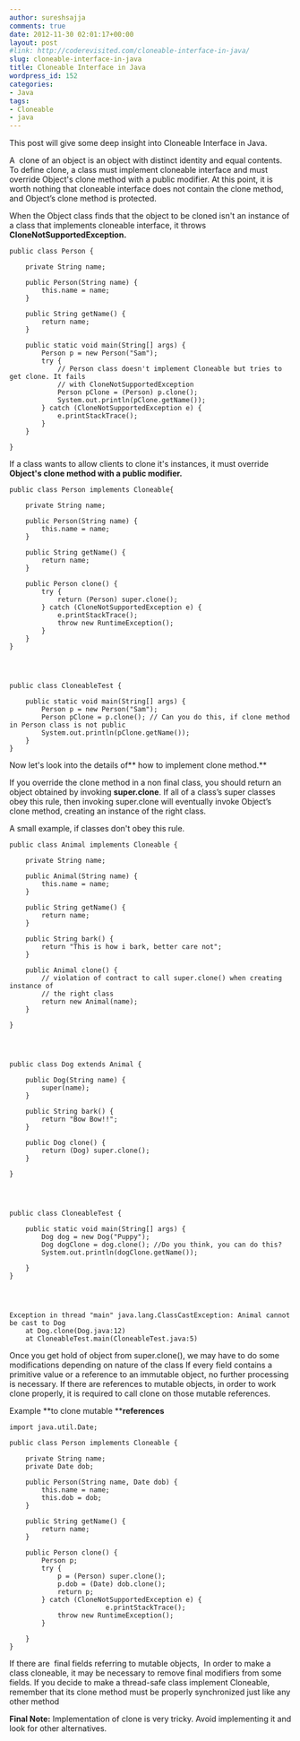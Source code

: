 ```yaml
---
author: sureshsajja
comments: true
date: 2012-11-30 02:01:17+00:00
layout: post
#link: http://coderevisited.com/cloneable-interface-in-java/
slug: cloneable-interface-in-java
title: Cloneable Interface in Java
wordpress_id: 152
categories:
- Java
tags:
- Cloneable
- java
---
```


This post will give some deep insight into Cloneable Interface in Java.

A  clone of an object is an object with distinct identity and equal contents. To define clone, a class must implement cloneable interface and must override Object's clone method with a public modifier. At this point, it is worth nothing that cloneable interface does not contain the clone method, and Object’s clone method is protected.

When the Object class finds that the object to be cloned isn't an instance of a class that implements cloneable interface, it throws **CloneNotSupportedException.**

    
    public class Person {
    
    	private String name;
    
    	public Person(String name) {
    		this.name = name;
    	}
    
    	public String getName() {
    		return name;
    	}
    
    	public static void main(String[] args) {
    		Person p = new Person("Sam");
    		try {
    			// Person class doesn't implement Cloneable but tries to get clone. It fails
    			// with CloneNotSupportedException
    			Person pClone = (Person) p.clone();
    			System.out.println(pClone.getName());
    		} catch (CloneNotSupportedException e) {
    			e.printStackTrace();
    		}
    	}
    
    }


If a class wants to allow clients to clone it's instances, it must override **Object's clone method with a public modifier.**

    
    public class Person implements Cloneable{
    
    	private String name;
    
    	public Person(String name) {
    		this.name = name;
    	}
    
    	public String getName() {
    		return name;
    	}
    
    	public Person clone() {
    		try {
    			return (Person) super.clone();
    		} catch (CloneNotSupportedException e) {		
    			e.printStackTrace();
    			throw new RuntimeException();
    		}
    	}
    }



    
    public class CloneableTest {
    
    	public static void main(String[] args) {
    		Person p = new Person("Sam");
    		Person pClone = p.clone(); // Can you do this, if clone method in Person class is not public
    		System.out.println(pClone.getName());
    	}
    }




Now let's look into the details of** how to implement clone method.**

If you override the clone method in a non final class, you should return an object obtained by invoking **super.clone**. If all of a class’s super classes obey this rule, then invoking super.clone will eventually invoke Object’s clone method, creating an instance of the right class.

A small example, if classes don't obey this rule.

    
    public class Animal implements Cloneable {
    
    	private String name;
    
    	public Animal(String name) {
    		this.name = name;
    	}
    
    	public String getName() {
    		return name;
    	}
    
    	public String bark() {
    		return "This is how i bark, better care not";
    	}
    
    	public Animal clone() {
    		// violation of contract to call super.clone() when creating instance of
    		// the right class
    		return new Animal(name);
    	}
    
    }



    
    public class Dog extends Animal {
    
    	public Dog(String name) {
    		super(name);
    	}
    
    	public String bark() {
    		return "Bow Bow!!";
    	}
    
    	public Dog clone() {
    		return (Dog) super.clone();
    	}
    
    }



    
    public class CloneableTest {
    
    	public static void main(String[] args) {
    		Dog dog = new Dog("Puppy");
    		Dog dogClone = dog.clone(); //Do you think, you can do this?
    		System.out.println(dogClone.getName());
    
    	}
    }



    
    Exception in thread "main" java.lang.ClassCastException: Animal cannot be cast to Dog
    	at Dog.clone(Dog.java:12)
    	at CloneableTest.main(CloneableTest.java:5)




Once you get hold of object from super.clone(), we may have to do some modifications depending on nature of the class
If every field contains a primitive value or a reference to an immutable object, no further processing is necessary. If there are references to mutable objects, in order to work clone properly, it is required to call clone on those mutable references.

Example **to clone mutable ****references**

    
    import java.util.Date;
    
    public class Person implements Cloneable {
    
    	private String name;
    	private Date dob;
    
    	public Person(String name, Date dob) {
    		this.name = name;
    		this.dob = dob;
    	}
    
    	public String getName() {
    		return name;
    	}
    
    	public Person clone() {
    		Person p;
    		try {
    			p = (Person) super.clone();
    			p.dob = (Date) dob.clone();
    			return p;
    		} catch (CloneNotSupportedException e) {
                            e.printStackTrace();
    			throw new RuntimeException();
    		}
    
    	}
    }


If there are  final fields referring to mutable objects,  In order to make a class cloneable, it may be necessary to remove final modifiers from some fields.
If you decide to make a thread-safe class implement Cloneable, remember that its clone method must be properly synchronized just like any other method

**Final Note:**
Implementation of clone is very tricky. Avoid implementing it and look for other alternatives.
